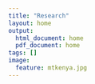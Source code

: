 ```yaml
---
title: "Research"
layout: home
output:
  html_document: home
  pdf_document: home
tags: []
image:
  feature: mtkenya.jpg
---
```


